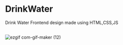 # DrinkWater
Drink Water Frontend design made using HTML,CSS,JS<br><br>

![ezgif com-gif-maker (12)](https://user-images.githubusercontent.com/42092917/110193386-92804100-7e59-11eb-8387-2751bb69ce52.gif)
